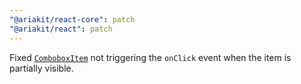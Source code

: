 ```yaml
---
"@ariakit/react-core": patch
"@ariakit/react": patch
---
```


Fixed [`ComboboxItem`](https://ariakit.org/reference/combobox-item) not triggering the `onClick` event when the item is partially visible. 
